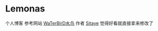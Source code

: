 # Lemonas
个人博客 参考网站
[WaTerBirD水鸟](https://watercuckoo.top/)
作者
[Sitaye](https://github.com/Sitaye)
觉得好看就直接拿来修改了
